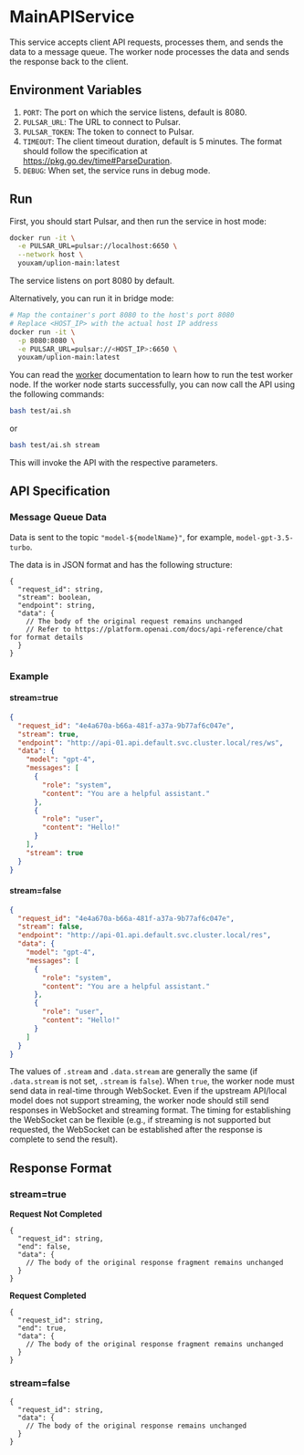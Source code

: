 # MainAPIService

This service accepts client API requests, processes them, and sends the data to a message queue. The worker node processes the data and sends the response back to the client.

## Environment Variables

1. `PORT`: The port on which the service listens, default is 8080.
2. `PULSAR_URL`: The URL to connect to Pulsar.
3. `PULSAR_TOKEN`: The token to connect to Pulsar.
4. `TIMEOUT`: The client timeout duration, default is 5 minutes. The format should follow the specification at https://pkg.go.dev/time#ParseDuration.
5. `DEBUG`: When set, the service runs in debug mode.

## Run

First, you should start Pulsar, and then run the service in host mode:

```bash
docker run -it \
  -e PULSAR_URL=pulsar://localhost:6650 \
  --network host \
  youxam/uplion-main:latest
```

The service listens on port 8080 by default.

Alternatively, you can run it in bridge mode:

```bash
# Map the container's port 8080 to the host's port 8080
# Replace <HOST_IP> with the actual host IP address
docker run -it \
  -p 8080:8080 \
  -e PULSAR_URL=pulsar://<HOST_IP>:6650 \
  youxam/uplion-main:latest
```

You can read the [worker](./test/worker/README.md) documentation to learn how to run the test worker node. If the worker node starts successfully, you can now call the API using the following commands:

```bash
bash test/ai.sh
```

or

```bash
bash test/ai.sh stream
```

This will invoke the API with the respective parameters.

## API Specification

### Message Queue Data

Data is sent to the topic `"model-${modelName}"`, for example, `model-gpt-3.5-turbo`.

The data is in JSON format and has the following structure:

```json5
{
  "request_id": string,
  "stream": boolean,
  "endpoint": string,
  "data": {
    // The body of the original request remains unchanged
    // Refer to https://platform.openai.com/docs/api-reference/chat for format details
  }
}
```

### Example

#### stream=true

```json
{
  "request_id": "4e4a670a-b66a-481f-a37a-9b77af6c047e",
  "stream": true,
  "endpoint": "http://api-01.api.default.svc.cluster.local/res/ws",
  "data": {
    "model": "gpt-4",
    "messages": [
      {
        "role": "system",
        "content": "You are a helpful assistant."
      },
      {
        "role": "user",
        "content": "Hello!"
      }
    ],
    "stream": true
  }
}
```

#### stream=false

```json
{
  "request_id": "4e4a670a-b66a-481f-a37a-9b77af6c047e",
  "stream": false,
  "endpoint": "http://api-01.api.default.svc.cluster.local/res",
  "data": {
    "model": "gpt-4",
    "messages": [
      {
        "role": "system",
        "content": "You are a helpful assistant."
      },
      {
        "role": "user",
        "content": "Hello!"
      }
    ]
  }
}
```

The values of `.stream` and `.data.stream` are generally the same (if `.data.stream` is not set, `.stream` is `false`). When `true`, the worker node must send data in real-time through WebSocket. Even if the upstream API/local model does not support streaming, the worker node should still send responses in WebSocket and streaming format. The timing for establishing the WebSocket can be flexible (e.g., if streaming is not supported but requested, the WebSocket can be established after the response is complete to send the result).

## Response Format

### stream=true

**Request Not Completed**

```json5
{
  "request_id": string,
  "end": false,
  "data": {
    // The body of the original response fragment remains unchanged
  }
}
```

**Request Completed**

```json5
{
  "request_id": string,
  "end": true,
  "data": {
    // The body of the original response fragment remains unchanged
  }
}
```

### stream=false

```json5
{
  "request_id": string,
  "data": {
    // The body of the original response remains unchanged
  }
}
```
